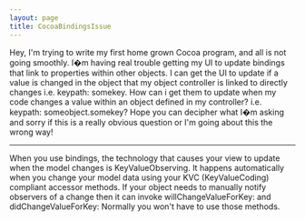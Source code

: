 ```yaml
---
layout: page
title: CocoaBindingsIssue
---
```



Hey,
I'm trying to write my first home grown Cocoa program, and all is not going smoothly.
I�m having real trouble getting my UI to update bindings that link to properties within other objects. I can get the UI to
update if a value is changed in the object that my object controller is linked to directly changes i.e. keypath: somekey. 
How can i get them to update when my code changes a value within an object defined in my controller? i.e. keypath: someobject.somekey?
Hope you can decipher what I�m asking and sorry if this is a really obvious question or I'm going about this the wrong way!

----

When you use bindings, the technology that causes your view to update when the model changes is KeyValueObserving.  It happens automatically when you change your model data using your KVC (KeyValueCoding) compliant accessor methods.  If your object needs to manually notify observers of a change then it can invoke willChangeValueForKey: and didChangeValueForKey:  Normally you won't have to use those methods.

